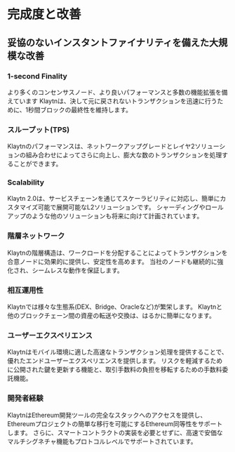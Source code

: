 # 完成度と改善 <a id="finality-and-improvements"></a>

## 妥協のないインスタントファイナリティを備えた大規模な改善 <a id="vast-improvements-with-uncompromised-finality"></a>

### 1-second Finality <a id="finality"></a>
より多くのコンセンサスノード、より良いパフォーマンスと多数の機能拡張を備えています Klaytnは、決して元に戻されないトランザクションを迅速に行うために、1秒間ブロックの最終性を維持します。

### スループット(TPS) <a id="throughput"></a>
Klaytnのパフォーマンスは、ネットワークアップグレードとレイヤ2ソリューションの組み合わせによってさらに向上し、膨大な数のトランザクションを処理することができます。

### Scalability <a id="scalability"></a>
Klaytn 2.0は、サービスチェーンを通じてスケーラビリティに対応し、簡単にカスタマイズ可能で展開可能なL2ソリューションです。 シャーディングやロールアップのような他のソリューションも将来に向けて計画されています。

### 階層ネットワーク <a id="tiered-network"></a>
Klaytnの階層構造は、ワークロードを分配することによってトランザクションを合意ノードに効果的に提供し、安定性を高めます。 当社のノードも継続的に強化され、シームレスな動作を保証します。

### 相互運用性 <a id="interoperability"></a>
Klaytnでは様々な生態系(DEX、Bridge、Oracleなど)が繁栄します。 Klaytnと他のブロックチェーン間の資産の転送や交換は、はるかに簡単になります。

### ユーザーエクスペリエンス <a id="user-experience"></a>
Klaytnはモバイル環境に適した高速なトランザクション処理を提供することで、優れたエンドユーザーエクスペリエンスを提供します。 リスクを軽減するために公開された鍵を更新する機能と、取引手数料の負担を移転するための手数料委託機能。

### 開発者経験 <a id="developer-experience"></a>
KlaytnはEthereum開発ツールの完全なスタックへのアクセスを提供し、Ethereumプロジェクトの簡単な移行を可能にするEthereum同等性をサポートします。 さらに、スマートコントラクトの実装を必要とせずに、高速で安価なマルチシグネチャ機能もプロトコルレベルでサポートされています。
